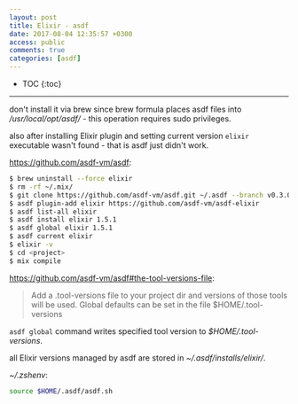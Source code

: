 ```yaml
---
layout: post
title: Elixir - asdf
date: 2017-08-04 12:35:57 +0300
access: public
comments: true
categories: [asdf]
---
```


<!-- more -->

* TOC
{:toc}
<hr>

don't install it via brew since brew formula places asdf files into
_/usr/local/opt/asdf/_ - this operation requires sudo privileges.

also after installing Elixir plugin and setting current version
`elixir` executable wasn't found - that is asdf just didn't work.

<https://github.com/asdf-vm/asdf>:

```sh
$ brew uninstall --force elixir
$ rm -rf ~/.mix/
$ git clone https://github.com/asdf-vm/asdf.git ~/.asdf --branch v0.3.0
$ asdf plugin-add elixir https://github.com/asdf-vm/asdf-elixir
$ asdf list-all elixir
$ asdf install elixir 1.5.1
$ asdf global elixir 1.5.1
$ asdf current elixir
$ elixir -v
$ cd <project>
$ mix compile
```

<https://github.com/asdf-vm/asdf#the-tool-versions-file>:

> Add a .tool-versions file to your project dir and versions of those tools
> will be used. Global defaults can be set in the file $HOME/.tool-versions

`asdf global` command writes specified tool version to _$HOME/.tool-versions_.

all Elixir versions managed by asdf are stored in _~/.asdf/installs/elixir/_.

_~/.zshenv_:

```zsh
source $HOME/.asdf/asdf.sh
```
